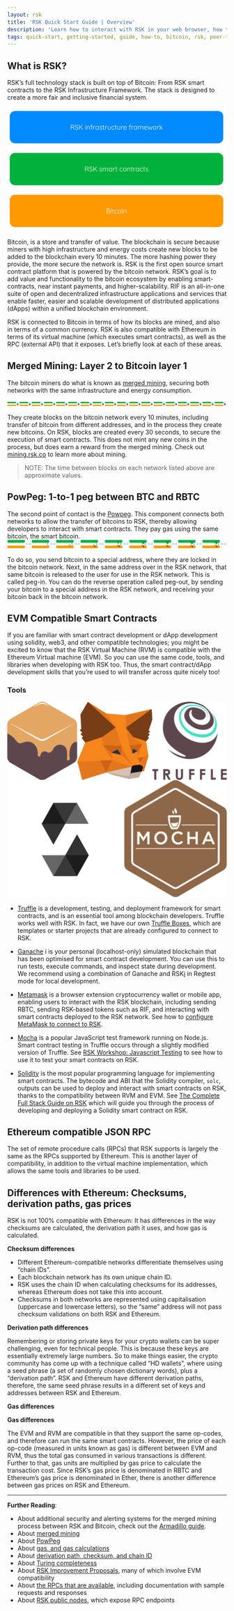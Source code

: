 ```yaml
---
layout: rsk
title: 'RSK Quick Start Guide | Overview'
description: 'Learn how to interact with RSK in your web browser, how to look at RSK transactions, develop and deploy your very first smart contract to the RSK network.'
tags: quick-start, getting-started, guide, how-to, bitcoin, rsk, peer-to-peer, merged-mining, blockchain, powpeg
---
```


## What is RSK?

RSK’s full technology stack is built on top of Bitcoin:
From RSK smart contracts to the RSK Infrastructure Framework.
The stack is designed to create a more fair and inclusive financial system.

![RSK Stack](/assets/img/home/rsk-tech-stack-high-level.png)

Bitcoin, is a store and transfer of value.
The blockchain is secure because miners with high infrastructure and energy costs create new blocks to be added to the blockchain every 10 minutes. 
The more hashing power they provide, the more secure the network is.
RSK is the first open source smart contract platform that is powered by the bitcoin network. 
RSK’s goal is to add value and functionality to the bitcoin ecosystem by enabling smart-contracts, 
near instant payments, and higher-scalability.
RIF  is an all-in-one suite of open and decentralized infrastructure applications and services that enable faster, 
easier and scalable development of distributed applications (dApps) within a unified blockchain environment.

RSK is connected to Bitcoin in terms of how its blocks are mined,
and also in terms of a common currency.
RSK is also compatible with Ethereum in terms of its virtual machine (which executes smart contracts),
as well as the RPC (external API) that it exposes.
Let’s briefly look at each of these areas.

## Merged Mining: Layer 2 to Bitcoin layer 1

The bitcoin miners do what is known as [merged mining](/rsk/architecture/mining/), 
securing both networks with the same infrastructure and energy consumption.

![RSK Mining Animation](/assets/img/home/rsk-mining-animation-sprite.png)

They create blocks on the bitcoin network every 10 minutes,
including transfer of bitcoin from different addresses,
and in the process they create new bitcoins.
On RSK, blocks are created every 30 seconds,
to secure the execution of smart contracts.
This does not mint any new coins in the process, 
but does earn a reward from the merged mining.
Check out [mining.rsk.co](https://mining.rsk.co/) to learn more about mining.

> NOTE: The time between blocks on each network listed above are approximate values.

## PowPeg: 1-to-1 peg between BTC and RBTC

The second point of contact is the [Powpeg](/rsk/architecture/powpeg/).
This component connects both networks to allow the transfer of bitcoins to RSK, 
thereby allowing developers to interact with smart contracts. 
They pay gas using the same bitcoin, the smart bitcoin.
![Peg Animation Sprite](/assets/img/home/rsk-peg-animation-sprite.png)

To do so, you send bitcoin to a special address, 
where they are locked in the bitcoin network. 
Next, in the same address over in the RSK network, 
that same bitcoin is released to the user for use in the RSK network. 
This is called peg-in.
You can do the reverse operation called peg-out, 
by sending your bitcoin to a special address in the RSK network, 
and receiving your bitcoin back in the bitcoin network.

## EVM Compatible Smart Contracts

If you are familiar with smart contract development or dApp development using solidity, web3, and other compatible technologies; you might be excited to know that the RSK Virtual Machine (RVM) is compatible with the Ethereum Virtual machine (EVM). 
So you can use the same code, tools, and libraries when developing with RSK too. 
Thus, the smart contract/dApp development skills that you’re used to will transfer across quite nicely too!

### Tools

![RSK Tools](/assets/img/guides/quickstart/rsk-tools.png)

- [Truffle](https://www.trufflesuite.com/) is a development, testing, and deployment framework for smart contracts,
and is an essential tool among blockchain developers.
Truffle works well with RSK.
In fact, we have our own [Truffle Boxes](https://developers.rsk.co/tools/truffle/boxes/), 
which are templates or starter projects that are already configured to connect to RSK.

- [Ganache](https://www.trufflesuite.com/ganache) i is your personal (localhost-only) simulated blockchain that has been optimised for smart contract development. 
You can use this to run tests, execute commands, 
and inspect state during development. 
We recommend using a combination of Ganache and RSKj in Regtest mode for local development.

- [Metamask](https://metamask.io/) is a browser extension cryptocurrency wallet or mobile app, 
enabling users to interact with the RSK blockchain, 
including sending RBTC, sending RSK-based tokens such as RIF, 
and interacting with smart contracts deployed to the RSK network. 
See how to [configure MetaMask to connect to RSK](https://developers.rsk.co/wallet/use/metamask/).

- [Mocha](https://mochajs.org/) is a popular JavaScript test framework running on Node.js. 
Smart contract testing in Truffle occurs through a slightly modified version of Truffle. 
See [RSK Workshop: Javascript Testing](https://developers.rsk.co/tutorials/workshop-js-testing/) to see how to use it to test your smart contracts on RSK.

- [Solidity](https://docs.soliditylang.org/) is the most popular programming language for implementing smart contracts. 
The bytecode and ABI that the Solidity compiler, `solc`, outputs can be used to deploy and interact with smart contracts on RSK, 
thanks to the compatibility between RVM and EVM. 
See [The Complete Full Stack Guide on RSK](https://developers.rsk.co/guides/full-stack-dapp-on-rsk/part1-overview/) which will guide you through the process of developing and deploying a Solidity smart contract on RSK.

## Ethereum compatible JSON RPC

The set of remote procedure calls (RPCs) that RSK supports is largely the same as the RPCs supported by Ethereum. 
This is another layer of compatibility, 
in addition to the virtual machine implementation, 
which allows the same tools and libraries to be used.

## Differences with Ethereum: Checksums, derivation paths, gas prices

RSK is not 100% compatible with Ethereum: It has differences in the way checksums are calculated, 
the derivation path it uses, and how gas is calculated.

**Checksum differences**
- Different Ethereum-compatible networks differentiate themselves using “chain IDs”. 
- Each blockchain network has its own unique chain ID. 
- RSK uses the chain ID when calculating checksums for its addresses, 
whereas Ethereum does not take this into account. 
- Checksums in both networks are represented using capitalisation (uppercase and lowercase letters), 
so the “same” address will not pass checksum validations on both RSK and Ethereum.

**Derivation path differences**

Remembering or storing private keys for your crypto wallets can be super challenging, 
even for technical people. 
This is because these keys are essentially extremely large numbers. 
So to make things easier, the crypto community has come up with a technique called “HD wallets”, 
where using a seed phrase (a set of randomly chosen dictionary words), 
plus a “derivation path”. RSK and Ethereum have different derivation paths, 
therefore, the same seed phrase results in a different set of keys and addresses between RSK and Ethereum.

**Gas differences**

**Gas differences**

The EVM and RVM are compatible in that they support the same op-codes, 
and therefore can run the same smart contracts. 
However, the price of each op-code (measured in units known as gas) is different between EVM and RVM, 
thus the total gas consumed in various transactions is different. 
Further to that, gas units are multiplied by gas price to calculate the transaction cost. 
Since RSK’s gas price is denominated in RBTC and Ethereum’s gas price is denominated in Ether, 
there is another difference between gas prices on RSK and Ethereum.

----
**Further Reading**:

- About additional security and alerting systems for the merged mining process between RSK and Bitcoin, 
check out the [Armadillo guide](/guides/armadillo).
- About [merged mining](/rsk/architecture/mining/)
- About [PowPeg](/rsk/architecture/powpeg/)
- About [gas, and gas calculations](/rsk/rbtc/gas/)
- About [derivation path, checksum, and chain ID](/rsk/architecture/account-based/)
- About [Turing completeness](/rsk/architecture/turing-complete/)
- About [RSK Improvement Proposals](https://github.com/rsksmart/RSKIPs), many of which involve EVM compatibility
- About [the RPCs that are available](/rsk/node/architecture/json-rpc/), including documentation with sample requests and responses
- About [RSK public nodes](/rsk/public-nodes/), which expose RPC endpoints
